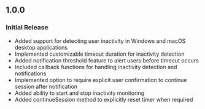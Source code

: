 ## 1.0.0

### Initial Release

- Added support for detecting user inactivity in Windows and macOS desktop applications
- Implemented customizable timeout duration for inactivity detection
- Added notification threshold feature to alert users before timeout occurs
- Included callback functions for handling inactivity detection and notifications
- Implemented option to require explicit user confirmation to continue session after notification
- Added ability to start and stop inactivity monitoring
- Added continueSession method to explicitly reset timer when required